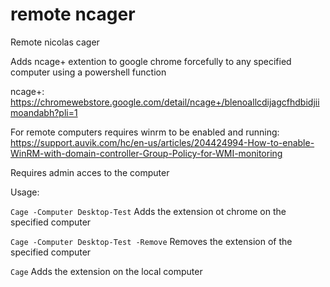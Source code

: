 # remote ncager
Remote nicolas cager


Adds ncage+ extention to google chrome forcefully to any specified computer using a powershell function


ncage+: https://chromewebstore.google.com/detail/ncage+/blenoallcdijagcfhdbidjiimoandabh?pli=1

For remote computers requires winrm to be enabled and running: https://support.auvik.com/hc/en-us/articles/204424994-How-to-enable-WinRM-with-domain-controller-Group-Policy-for-WMI-monitoring


Requires admin acces to the computer

Usage:

```Cage -Computer Desktop-Test```     Adds the extension ot chrome on the specified computer

```Cage -Computer Desktop-Test -Remove``` Removes the extension of the specified computer

```Cage``` Adds the extension on the local computer
